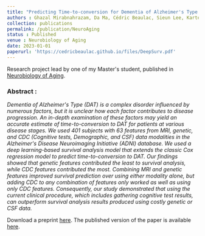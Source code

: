 ```yaml
---
title: "Predicting Time-to-conversion for Dementia of Alzheimer's Type using Multi-modal Deep Survival Analysis"
authors : Ghazal Mirabnahrazam, Da Ma, Cédric Beaulac, Sieun Lee, Karteek Popuri, Hyunwoo Lee, Jiguo Cao, James E Galvin, Lei Wang and Mirza Faisal Beg
collection: publications
permalink: /publication/NeuroAging
status : Published
venue : Neurobiology of Aging
date: 2023-01-01
paperurl: 'https://cedricbeaulac.github.io/files/DeepSurv.pdf'
---
```


Research project lead by one of my Master's student, published in [Neurobiology of Aging](https://www.sciencedirect.com/journal/neurobiology-of-aging).

### Abstract :

*Dementia of Alzheimer's Type (DAT) is a complex disorder influenced by numerous factors, but it is unclear how each factor contributes to disease progression. An in-depth examination of these factors may yield an accurate estimate of time-to-conversion to DAT for patients at various disease stages. We used 401 subjects with 63 features from MRI, genetic, and CDC (Cognitive tests, Demographic, and CSF) data modalities in the Alzheimer's Disease Neuroimaging Initiative (ADNI) database. We used a deep learning-based survival analysis model that extends the classic Cox regression model to predict time-to-conversion to DAT. Our findings showed that genetic features contributed the least to survival analysis, while CDC features contributed the most. Combining MRI and genetic features improved survival prediction over using either modality alone, but adding CDC to any combination of features only worked as well as using only CDC features. Consequently, our study demonstrated that using the current clinical procedure, which includes gathering cognitive test results, can outperform survival analysis results produced using costly genetic or CSF data.*

Download a preprint [here](https://cedricbeaulac.github.io/files/DeepSurv.pdf). The published version of the paper is available [here](https://doi.org/10.1016/j.neurobiolaging.2022.10.005).




